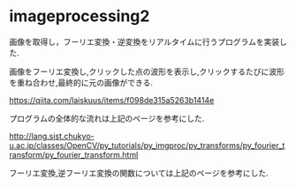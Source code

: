 # imageprocessing2

画像を取得し，フーリエ変換・逆変換をリアルタイムに行うプログラムを実装した.

画像をフーリエ変換し,クリックした点の波形を表示し,クリックするたびに波形を重ね合わせ,最終的に元の画像ができる.

https://qiita.com/laiskuus/items/f098de315a5263b1414e

プログラムの全体的な流れは上記のページを参考にした.

http://lang.sist.chukyo-u.ac.jp/classes/OpenCV/py_tutorials/py_imgproc/py_transforms/py_fourier_transform/py_fourier_transform.html

フーリエ変換,逆フーリエ変換の関数については上記のページを参考にした.

